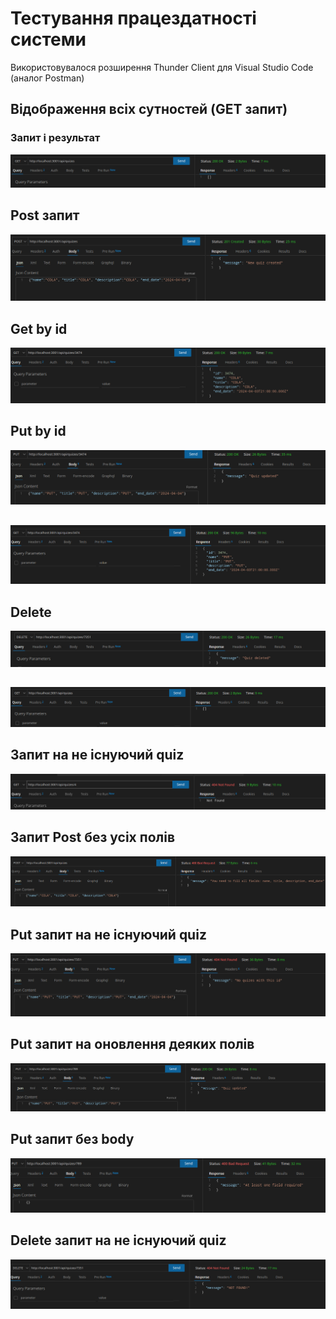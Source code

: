 # Тестування працездатності системи

Використовувалося розширення Thunder Client  для Visual Studio Code (аналог Postman)


## Відображення всіх сутностей (GET запит)
### Запит і результат
![1](https://github.com/Valentyn13/DB_LAB_6/blob/master/docs/test/1.png)


## Post запит
![2](https://github.com/Valentyn13/DB_LAB_6/blob/master/docs/test/2.png)

## Get by id
![3](https://github.com/Valentyn13/DB_LAB_6/blob/master/docs/test/3.png)

## Put by id
![4](https://github.com/Valentyn13/DB_LAB_6/blob/master/docs/test/4.png)

##
![4_1](https://github.com/Valentyn13/DB_LAB_6/blob/master/docs/test/4_1.png)

## Delete
![5](https://github.com/Valentyn13/DB_LAB_6/blob/master/docs/test/5.png)
##
![5_1](https://github.com/Valentyn13/DB_LAB_6/blob/master/docs/test/5_1.png)

## Запит на не існуючий  quiz
![6](https://github.com/Valentyn13/DB_LAB_6/blob/master/docs/test/6.png)

## Запит Post без усіх полів
![7](https://github.com/Valentyn13/DB_LAB_6/blob/master/docs/test/7.png)

## Put запит на не існуючий quiz
![8](https://github.com/Valentyn13/DB_LAB_6/blob/master/docs/test/8.png)

## Put запит на оновлення деяких полів
![9](https://github.com/Valentyn13/DB_LAB_6/blob/master/docs/test/9.png)

## Put запит без body
![10](https://github.com/Valentyn13/DB_LAB_6/blob/master/docs/test/10.png)

## Delete  запит на не існуючий quiz
![11](https://github.com/Valentyn13/DB_LAB_6/blob/master/docs/test/11.png)
